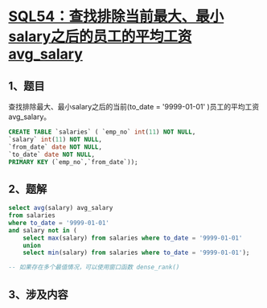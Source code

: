 # [SQL54：查找排除当前最大、最小salary之后的员工的平均工资avg_salary](https://www.nowcoder.com/practice/95078e5e1fba4438b85d9f11240bc591?tpId=82&&tqId=29822&rp=1&ru=/ta/sql&qru=/ta/sql/question-ranking)

## 1、题目

查找排除最大、最小salary之后的当前(to_date = '9999-01-01' )员工的平均工资avg_salary。

```sql
CREATE TABLE `salaries` ( `emp_no` int(11) NOT NULL,
`salary` int(11) NOT NULL,
`from_date` date NOT NULL,
`to_date` date NOT NULL,
PRIMARY KEY (`emp_no`,`from_date`));
```

## 2、题解


```sql
select avg(salary) avg_salary
from salaries
where to_date = '9999-01-01' 
and salary not in (
    select max(salary) from salaries where to_date = '9999-01-01'
    union 
    select min(salary) from salaries where to_date = '9999-01-01');

-- 如果存在多个最值情况，可以使用窗口函数 dense_rank()
```

## 3、涉及内容